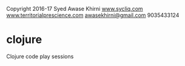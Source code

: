Copyright 2016-17 Syed Awase Khirni 
www.sycliq.com www.territorialprescience.com
awasekhirni@gmail.com 9035433124
# clojure
Clojure code play sessions
